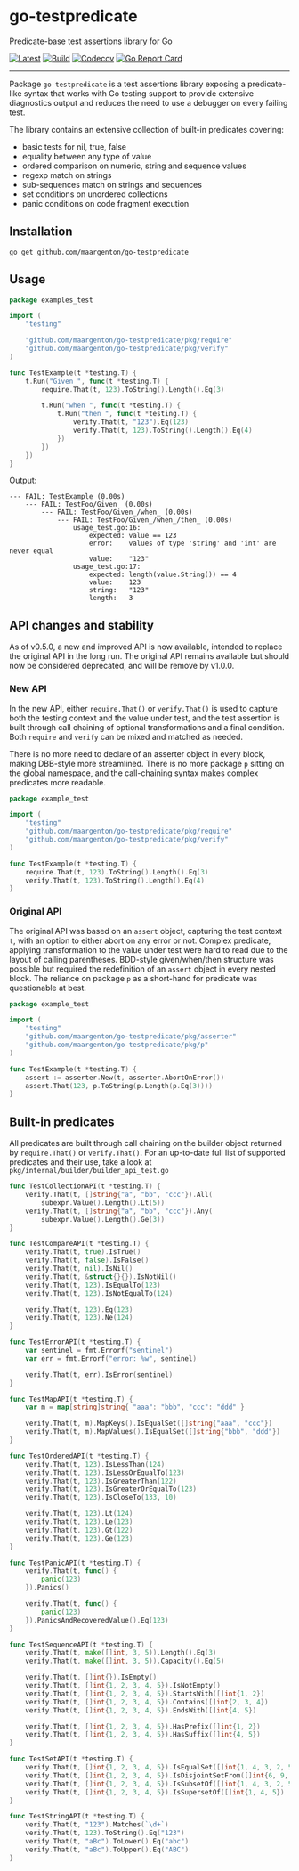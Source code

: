 # go-testpredicate

Predicate-base test assertions library for Go

[![Latest](
  https://img.shields.io/github/v/tag/maargenton/go-testpredicate?color=blue&label=latest&logo=go&logoColor=white&sort=semver)](
  https://pkg.go.dev/github.com/maargenton/go-testpredicate)
[![Build](
  https://img.shields.io/github/workflow/status/maargenton/go-testpredicate/build?label=build&logo=github&logoColor=aaaaaa)](
  https://github.com/maargenton/go-testpredicate/actions?query=branch%3Amaster)
[![Codecov](
  https://img.shields.io/codecov/c/github/maargenton/go-testpredicate?label=codecov&logo=codecov&logoColor=aaaaaa&token=fVZ3ZMAgfo)](
  https://codecov.io/gh/maargenton/go-testpredicate)
[![Go Report Card](
  https://goreportcard.com/badge/github.com/maargenton/go-testpredicate)](
  https://goreportcard.com/report/github.com/maargenton/go-testpredicate)


---------------------------

Package `go-testpredicate` is a test assertions library exposing a
predicate-like syntax that works with Go testing support to provide extensive
diagnostics output and reduces the need to use a debugger on every failing test.

The library contains an extensive collection of built-in predicates covering:

- basic tests for nil, true, false
- equality between any type of value
- ordered comparison on numeric, string and sequence values
- regexp match on strings
- sub-sequences match on strings and sequences
- set conditions on unordered collections
- panic conditions on code fragment execution


## Installation

    go get github.com/maargenton/go-testpredicate

## Usage

```go
package examples_test

import (
	"testing"

	"github.com/maargenton/go-testpredicate/pkg/require"
	"github.com/maargenton/go-testpredicate/pkg/verify"
)

func TestExample(t *testing.T) {
	t.Run("Given ", func(t *testing.T) {
        require.That(t, 123).ToString().Length().Eq(3)

		t.Run("when ", func(t *testing.T) {
			t.Run("then ", func(t *testing.T) {
                verify.That(t, "123").Eq(123)
                verify.That(t, 123).ToString().Length().Eq(4)
			})
		})
	})
}
```

Output:
```
--- FAIL: TestExample (0.00s)
    --- FAIL: TestFoo/Given_ (0.00s)
        --- FAIL: TestFoo/Given_/when_ (0.00s)
            --- FAIL: TestFoo/Given_/when_/then_ (0.00s)
                usage_test.go:16:
                    expected: value == 123
                    error:    values of type 'string' and 'int' are never equal
                    value:    "123"
                usage_test.go:17:
                    expected: length(value.String()) == 4
                    value:    123
                    string:   "123"
                    length:   3
```

## API changes and stability

As of v0.5.0, a new and improved API is now available, intended to replace the
original API in the long run. The original API remains available but should now
be considered deprecated, and will be remove by v1.0.0.

### New API

In the new API, either `require.That()` or `verify.That()` is used to capture
both the testing context and the value under test, and the test assertion is
built through call chaining of optional transformations and a final condition.
Both `require` and `verify` can be mixed and matched as needed.

There is no more need to declare of an asserter object in every block, making
DBB-style more streamlined. There is no more package `p` sitting on the global
namespace, and the call-chaining syntax makes complex predicates more readable.

```go
package example_test

import (
	"testing"
	"github.com/maargenton/go-testpredicate/pkg/require"
	"github.com/maargenton/go-testpredicate/pkg/verify"
)

func TestExample(t *testing.T) {
    require.That(t, 123).ToString().Length().Eq(3)
    verify.That(t, 123).ToString().Length().Eq(4)
}
```

### Original API

The original API was based on an `assert` object, capturing the test context
`t`, with an option to either abort on any error or not. Complex predicate,
applying transformation to the value under test were hard to read due to the
layout of calling parentheses. BDD-style given/when/then structure was possible
but required the redefinition of an `assert` object in every nested block. The
reliance on package `p` as a short-hand for predicate was questionable at best.

```go
package example_test

import (
	"testing"
	"github.com/maargenton/go-testpredicate/pkg/asserter"
	"github.com/maargenton/go-testpredicate/pkg/p"
)

func TestExample(t *testing.T) {
	assert := asserter.New(t, asserter.AbortOnError())
	assert.That(123, p.ToString(p.Length(p.Eq(3))))
}
```


## Built-in predicates

All predicates are built through call chaining on the builder object returned by
`require.That()` or `verify.That()`. For an up-to-date full list of supported
predicates and their use, take a look at
`pkg/internal/builder/builder_api_test.go`

```go
func TestCollectionAPI(t *testing.T) {
	verify.That(t, []string{"a", "bb", "ccc"}).All(
		subexpr.Value().Length().Lt(5))
	verify.That(t, []string{"a", "bb", "ccc"}).Any(
		subexpr.Value().Length().Ge(3))
}

func TestCompareAPI(t *testing.T) {
	verify.That(t, true).IsTrue()
	verify.That(t, false).IsFalse()
	verify.That(t, nil).IsNil()
	verify.That(t, &struct{}{}).IsNotNil()
	verify.That(t, 123).IsEqualTo(123)
	verify.That(t, 123).IsNotEqualTo(124)

	verify.That(t, 123).Eq(123)
	verify.That(t, 123).Ne(124)
}

func TestErrorAPI(t *testing.T) {
	var sentinel = fmt.Errorf("sentinel")
	var err = fmt.Errorf("error: %w", sentinel)

	verify.That(t, err).IsError(sentinel)
}

func TestMapAPI(t *testing.T) {
	var m = map[string]string{ "aaa": "bbb", "ccc": "ddd" }

	verify.That(t, m).MapKeys().IsEqualSet([]string{"aaa", "ccc"})
	verify.That(t, m).MapValues().IsEqualSet([]string{"bbb", "ddd"})
}

func TestOrderedAPI(t *testing.T) {
	verify.That(t, 123).IsLessThan(124)
	verify.That(t, 123).IsLessOrEqualTo(123)
	verify.That(t, 123).IsGreaterThan(122)
	verify.That(t, 123).IsGreaterOrEqualTo(123)
	verify.That(t, 123).IsCloseTo(133, 10)

	verify.That(t, 123).Lt(124)
	verify.That(t, 123).Le(123)
	verify.That(t, 123).Gt(122)
	verify.That(t, 123).Ge(123)
}

func TestPanicAPI(t *testing.T) {
	verify.That(t, func() {
		panic(123)
	}).Panics()

	verify.That(t, func() {
		panic(123)
	}).PanicsAndRecoveredValue().Eq(123)
}

func TestSequenceAPI(t *testing.T) {
	verify.That(t, make([]int, 3, 5)).Length().Eq(3)
	verify.That(t, make([]int, 3, 5)).Capacity().Eq(5)

	verify.That(t, []int{}).IsEmpty()
	verify.That(t, []int{1, 2, 3, 4, 5}).IsNotEmpty()
	verify.That(t, []int{1, 2, 3, 4, 5}).StartsWith([]int{1, 2})
	verify.That(t, []int{1, 2, 3, 4, 5}).Contains([]int{2, 3, 4})
	verify.That(t, []int{1, 2, 3, 4, 5}).EndsWith([]int{4, 5})

	verify.That(t, []int{1, 2, 3, 4, 5}).HasPrefix([]int{1, 2})
	verify.That(t, []int{1, 2, 3, 4, 5}).HasSuffix([]int{4, 5})
}

func TestSetAPI(t *testing.T) {
	verify.That(t, []int{1, 2, 3, 4, 5}).IsEqualSet([]int{1, 4, 3, 2, 5})
	verify.That(t, []int{1, 2, 3, 4, 5}).IsDisjointSetFrom([]int{6, 9, 8, 7})
	verify.That(t, []int{1, 2, 3, 4, 5}).IsSubsetOf([]int{1, 4, 3, 2, 5, 6})
	verify.That(t, []int{1, 2, 3, 4, 5}).IsSupersetOf([]int{1, 4, 5})
}

func TestStringAPI(t *testing.T) {
	verify.That(t, "123").Matches(`\d+`)
	verify.That(t, 123).ToString().Eq("123")
	verify.That(t, "aBc").ToLower().Eq("abc")
	verify.That(t, "aBc").ToUpper().Eq("ABC")
}
```
